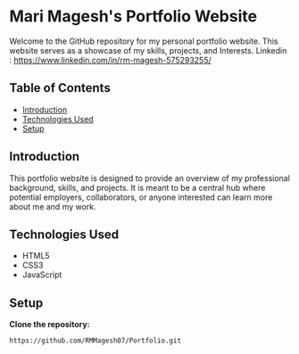 # Mari Magesh's Portfolio Website

Welcome to the GitHub repository for my personal portfolio website. This website serves as a showcase of my skills, projects, and Interests.
Linkedin : https://www.linkedin.com/in/rm-magesh-575293255/

## Table of Contents

- [Introduction](#introduction)
- [Technologies Used](#technologies-used)
- [Setup](#setup)

## Introduction

This portfolio website is designed to provide an overview of my professional background, skills, and projects. It is meant to be a central hub where potential employers, collaborators, or anyone interested can learn more about me and my work.

## Technologies Used

- HTML5
- CSS3
- JavaScript


## Setup
**Clone the repository:**
   ```bash
   https://github.com/RMMagesh07/Portfolio.git



